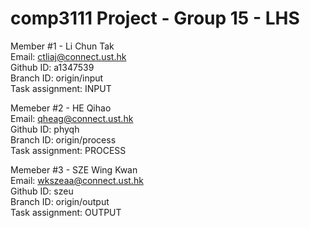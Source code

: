 # comp3111 Project - Group 15 - LHS

Member #1  - Li Chun Tak  
Email: ctliaj@connect.ust.hk  
Github ID: a1347539  
Branch ID: origin/input  
Task assignment: INPUT  

Memeber #2 - HE Qihao  
Email: qheag@connect.ust.hk  
Github ID: phyqh  
Branch ID: origin/process  
Task assignment: PROCESS  

Memeber #3 - SZE Wing Kwan  
Email: wkszeaa@connect.ust.hk  
Github ID: szeu  
Branch ID: origin/output  
Task assignment: OUTPUT    

